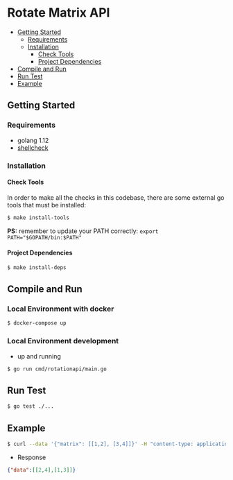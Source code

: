 # Rotate Matrix API
- [Getting Started](#getting-started)
  * [Requirements](#requirements)
  * [Installation](#installation)
    + [Check Tools](#check-tools)
    + [Project Dependencies](#project-dependencies)
- [Compile and Run](#compile-and-run)
- [Run Test](#run-test)
- [Example](#example)

## Getting Started

### Requirements

- golang 1.12
- [shellcheck](https://github.com/koalaman/shellcheck#installing)

### Installation

#### Check Tools

In order to make all the checks in this codebase, there are some external go tools that must be installed:

```sh
$ make install-tools
```

**PS:** remember to update your PATH correctly: `export PATH="$GOPATH/bin:$PATH"`

#### Project Dependencies

```sh
$ make install-deps
```

## Compile and Run

### Local Environment with docker
```sh
$ docker-compose up
```

### Local Environment development
* up and running
```sh
$ go run cmd/rotationapi/main.go
```
## Run Test
```sh
$ go test ./...
```

## Example
```sh
$ curl --data '{"matrix": [[1,2], [3,4]]}' -H "content-type: application/json"  -X POST "http://localhost:5000/matrix/rotate"
```
* Response
```json
{"data":[[2,4],[1,3]]}
```
